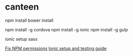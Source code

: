 # canteen

npm install
bower install

npm install -g cordova
npm install -g ionic
npm install -g gulp

ionic setup sass

[Fix NPM permissions](https://docs.npmjs.com/getting-started/fixing-npm-permissions)
[Ionic setup and testing guide](http://ionicframework.com/docs/guide/installation.html)